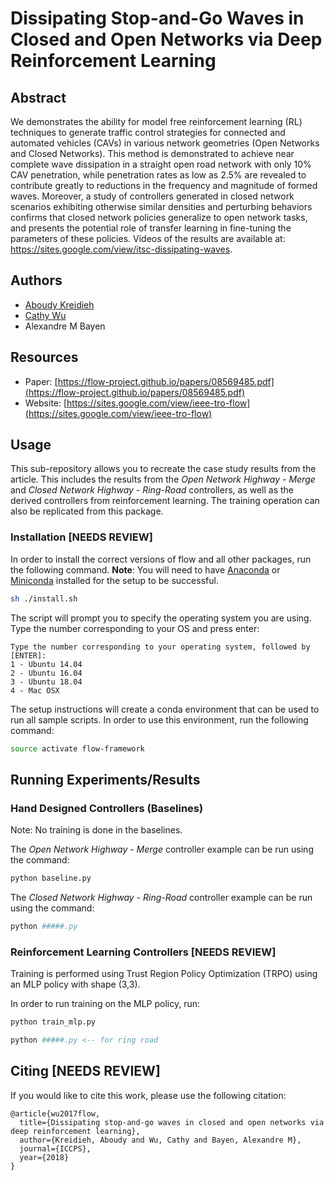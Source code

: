 # Dissipating Stop-and-Go Waves in Closed and Open Networks via Deep Reinforcement Learning

## Abstract
We demonstrates the ability for model free reinforcement learning (RL) techniques to generate traffic
control strategies for connected and automated vehicles (CAVs)
in various network geometries (Open Networks and Closed Networks). This method is demonstrated to
achieve near complete wave dissipation in a straight open road
network with only 10% CAV penetration, while penetration
rates as low as 2.5% are revealed to contribute greatly to
reductions in the frequency and magnitude of formed waves.
Moreover, a study of controllers generated in closed network
scenarios exhibiting otherwise similar densities and perturbing
behaviors confirms that closed network policies generalize to
open network tasks, and presents the potential role of transfer
learning in fine-tuning the parameters of these policies. Videos
of the results are available at: https://sites.google.com/view/itsc-dissipating-waves.

## Authors
* [Aboudy Kreidieh](https://github.com/AboudyKreidieh)
* [Cathy Wu](https://github.com/cathywu)
* Alexandre M Bayen

## Resources

* Paper: [https://flow-project.github.io/papers/08569485.pdf](https://flow-project.github.io/papers/08569485.pdf)
* Website: [https://sites.google.com/view/ieee-tro-flow](https://sites.google.com/view/ieee-tro-flow)

## Usage

This sub-repository allows you to recreate the case study results from the 
article. This includes the results from the *Open Network Highway - Merge* and 
*Closed Network Highway - Ring-Road* controllers, as well as the derived controllers from 
reinforcement learning. The training operation can also be replicated from this
package.

### Installation [NEEDS REVIEW]

In order to install the correct versions of flow and all other packages, run 
the following command. **Note**: You will need to have 
[Anaconda](https://www.anaconda.com/distribution/) or 
[Miniconda](https://conda.io/en/latest/miniconda.html) installed for the setup 
to be successful.

```bash
sh ./install.sh
```

The script will prompt you to specify the operating system you are using. Type 
the number corresponding to your OS and press enter:

```
Type the number corresponding to your operating system, followed by [ENTER]:
1 - Ubuntu 14.04
2 - Ubuntu 16.04
3 - Ubuntu 18.04
4 - Mac OSX
```

The setup instructions will create a conda environment that can be used to run 
all sample scripts. In order to use this environment, run the following command:

```bash
source activate flow-framework
```
## Running Experiments/Results

### Hand Designed Controllers (Baselines)
Note: No training is done in the baselines.

The *Open Network Highway - Merge* controller example can be run using the command:

```bash
python baseline.py
```

The *Closed Network Highway - Ring-Road* controller example can be run using the command:

```bash
python #####.py
```

### Reinforcement Learning Controllers [NEEDS REVIEW]

Training is performed using Trust Region Policy Optimization (TRPO) using an 
MLP policy with shape (3,3). 

In order to run training on the MLP policy, run:

```bash
python train_mlp.py
```

```bash
python #####.py <-- for ring road
```

## Citing [NEEDS REVIEW]

If you would like to cite this work, please use the following citation:

```
@article{wu2017flow,
  title={Dissipating stop-and-go waves in closed and open networks via deep reinforcement learning},
  author={Kreidieh, Aboudy and Wu, Cathy and Bayen, Alexandre M},
  journal={ICCPS},
  year={2018}
}
```
